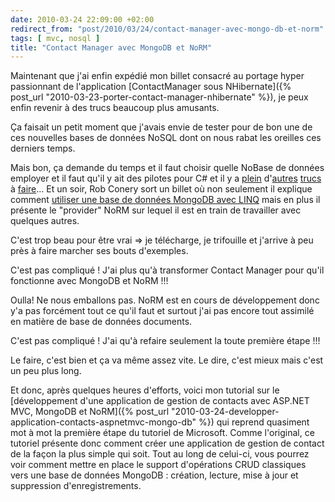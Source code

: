 ```yaml
---
date: 2010-03-24 22:09:00 +02:00
redirect_from: "post/2010/03/24/contact-manager-avec-mongo-db-et-norm"
tags: [ mvc, nosql ]
title: "Contact Manager avec MongoDB et NoRM"
---
```


Maintenant que j'ai enfin expédié mon billet consacré au portage hyper
passionnant de l'application [ContactManager sous NHibernate]({% post_url "2010-03-23-porter-contact-manager-nhibernate" %}), je peux enfin revenir à des
trucs beaucoup plus amusants.

Ça faisait un petit moment que j'avais envie de tester pour de bon une de
ces nouvelles bases de données NoSQL dont on nous rabat les oreilles ces
derniers temps.

Mais bon, ça demande du temps et il faut choisir quelle NoBase de données
employer et il faut qu'il y ait des pilotes pour C# et il y a [plein](http://www.asp.net/mvc/application-development/)
d'[autres](http://www.subsonicproject.com/) [trucs](http://hginit.com/) à [faire](http://msdn.microsoft.com/fr-fr/library/bb397926.aspx)... Et un soir, Rob Conery sort un billet où non seulement il
explique comment [utiliser une base de données MongoDB avec LINQ](http://blog.wekeroad.com/2010/03/04/using-mongo-with-linq) mais en plus il
présente le "provider" NoRM sur lequel il est en train de travailler avec
quelques autres.

C'est trop beau pour être vrai => je télécharge, je trifouille et
j'arrive à peu près à faire marcher ses bouts d'exemples.

C'est pas compliqué ! J'ai plus qu'à transformer Contact Manager pour
qu'il fonctionne avec MongoDB et NoRM !!!

Oulla! Ne nous emballons pas. NoRM est en cours de développement donc y'a
pas forcément tout ce qu'il faut et surtout j'ai pas encore tout assimilé en
matière de base de données documents.

C'est pas compliqué ! J'ai qu'à refaire seulement la toute première
étape !!!

Le faire, c'est bien et ça va même assez vite. Le dire, c'est mieux mais
c'est un peu plus long.

Et donc, après quelques heures d'efforts, voici mon tutorial sur le [développement d'une application de gestion de contacts avec
ASP.NET MVC, MongoDB et NoRM]({% post_url "2010-03-24-developper-application-contacts-aspnetmvc-mongo-db" %}) qui reprend quasiment mot à mot la première
étape du tutoriel de Microsoft. Comme l'original, ce tutoriel présente donc
comment créer une application de gestion de contact de la façon la plus simple
qui soit. Tout au long de celui-ci, vous pourrez voir comment mettre en place
le support d'opérations CRUD classiques vers une base de données MongoDB :
création, lecture, mise à jour et suppression d'enregistrements.
